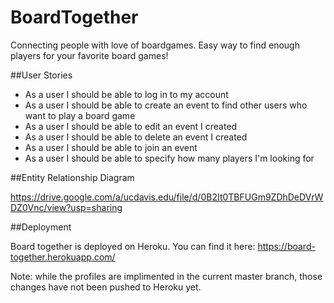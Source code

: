 # BoardTogether
Connecting people with love of boardgames. Easy way to find enough players for your favorite board games!

##User Stories
* As a user I should be able to log in to my account
* As a user I should be able to create an event to find other users who want to play a board game
* As a user I should be able to edit an event I created
* As a user I should be able to delete an event I created
* As a user I should be able to join an event
* As a user I should be able to specify how many players I'm looking for

##Entity Relationship Diagram

https://drive.google.com/a/ucdavis.edu/file/d/0B2It0TBFUGm9ZDhDeDVrWDZ0Vnc/view?usp=sharing

##Deployment

Board together is deployed on Heroku. You can find it here: https://board-together.herokuapp.com/

Note: while the profiles are implimented in the current master branch, those changes have not been pushed to Heroku yet. 
